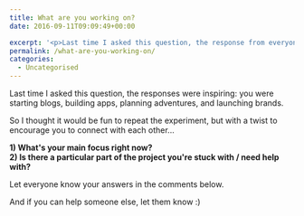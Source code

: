 ```yaml
---
title: What are you working on?
date: 2016-09-11T09:09:49+00:00

excerpt: '<p>Last time I asked this question, the response from everyone rading this blog was inspiring: &nbsp;you were starting blogs, building apps, planning adventures, and launching brands.</p><p>So I thought it would be fun to repeat the experiment, but with a twist to encourage you to connect with each other..</p>'layout: post
permalink: /what-are-you-working-on/
categories:
  - Uncategorised
---
```

<p>Last time I asked this question, the responses were inspiring:  you were starting blogs, building apps, planning adventures, and launching brands.</p>
<p>So I thought it would be fun to repeat the experiment, but with a twist to encourage you to connect with each other...</p>
<p><strong>1) What's your main focus right now?</strong><br><strong>2) Is there a particular part of the project you're stuck with / need help with?</strong></p>
<p>Let everyone know your answers in the comments below.</p>
<p>And if you can help someone else, let them know :)</p>
